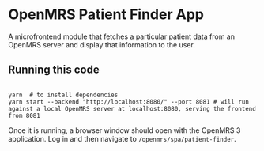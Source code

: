 # OpenMRS Patient Finder App

A microfrontend module that fetches a particular patient data from an OpenMRS server and
display that information to the user.

## Running this code

```

yarn  # to install dependencies
yarn start --backend "http://localhost:8080/" --port 8081 # will run against a local OpenMRS server at localhost:8080, serving the frontend from 8081

```

Once it is running, a browser window
should open with the OpenMRS 3 application. Log in and then navigate to `/openmrs/spa/patient-finder`.
